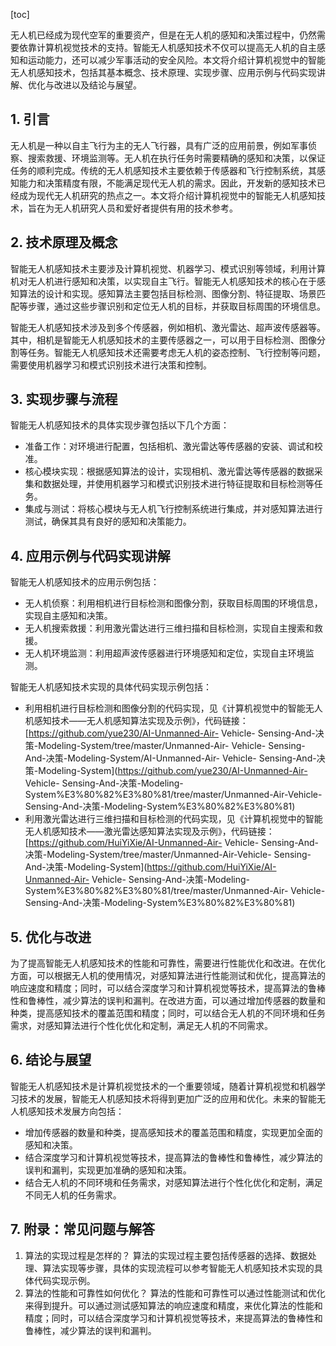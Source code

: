 
[toc]                    
                
                
无人机已经成为现代空军的重要资产，但是在无人机的感知和决策过程中，仍然需要依靠计算机视觉技术的支持。智能无人机感知技术不仅可以提高无人机的自主感知和运动能力，还可以减少军事活动的安全风险。本文将介绍计算机视觉中的智能无人机感知技术，包括其基本概念、技术原理、实现步骤、应用示例与代码实现讲解、优化与改进以及结论与展望。

## 1. 引言

无人机是一种以自主飞行为主的无人飞行器，具有广泛的应用前景，例如军事侦察、搜索救援、环境监测等。无人机在执行任务时需要精确的感知和决策，以保证任务的顺利完成。传统的无人机感知技术主要依赖于传感器和飞行控制系统，其感知能力和决策精度有限，不能满足现代无人机的需求。因此，开发新的感知技术已经成为现代无人机研究的热点之一。本文将介绍计算机视觉中的智能无人机感知技术，旨在为无人机研究人员和爱好者提供有用的技术参考。

## 2. 技术原理及概念

智能无人机感知技术主要涉及计算机视觉、机器学习、模式识别等领域，利用计算机对无人机进行感知和决策，以实现自主飞行。智能无人机感知技术的核心在于感知算法的设计和实现。感知算法主要包括目标检测、图像分割、特征提取、场景匹配等步骤，通过这些步骤识别和定位无人机的目标，并获取目标周围的环境信息。

智能无人机感知技术涉及到多个传感器，例如相机、激光雷达、超声波传感器等。其中，相机是智能无人机感知技术的主要传感器之一，可以用于目标检测、图像分割等任务。智能无人机感知技术还需要考虑无人机的姿态控制、飞行控制等问题，需要使用机器学习和模式识别技术进行决策和控制。

## 3. 实现步骤与流程

智能无人机感知技术的具体实现步骤包括以下几个方面：

- 准备工作：对环境进行配置，包括相机、激光雷达等传感器的安装、调试和校准。
- 核心模块实现：根据感知算法的设计，实现相机、激光雷达等传感器的数据采集和数据处理，并使用机器学习和模式识别技术进行特征提取和目标检测等任务。
- 集成与测试：将核心模块与无人机飞行控制系统进行集成，并对感知算法进行测试，确保其具有良好的感知和决策能力。

## 4. 应用示例与代码实现讲解

智能无人机感知技术的应用示例包括：

- 无人机侦察：利用相机进行目标检测和图像分割，获取目标周围的环境信息，实现自主感知和决策。
- 无人机搜索救援：利用激光雷达进行三维扫描和目标检测，实现自主搜索和救援。
- 无人机环境监测：利用超声波传感器进行环境感知和定位，实现自主环境监测。

智能无人机感知技术实现的具体代码实现示例包括：

- 利用相机进行目标检测和图像分割的代码实现，见《计算机视觉中的智能无人机感知技术——无人机感知算法实现及示例》，代码链接：[https://github.com/yue230/AI-Unmanned-Air- Vehicle- Sensing-And-决策-Modeling-System/tree/master/Unmanned-Air- Vehicle- Sensing-And-决策-Modeling-System/AI-Unmanned-Air- Vehicle- Sensing-And-决策-Modeling-System](https://github.com/yue230/AI-Unmanned-Air- Vehicle- Sensing-And-决策-Modeling-System%E3%80%82%E3%80%81/tree/master/Unmanned-Air-Vehicle- Sensing-And-决策-Modeling-System%E3%80%82%E3%80%81)
- 利用激光雷达进行三维扫描和目标检测的代码实现，见《计算机视觉中的智能无人机感知技术——激光雷达感知算法实现及示例》，代码链接：[https://github.com/HuiYiXie/AI-Unmanned-Air- Vehicle- Sensing-And-决策-Modeling-System/tree/master/Unmanned-Air-Vehicle- Sensing-And-决策-Modeling-System](https://github.com/HuiYiXie/AI-Unmanned-Air- Vehicle- Sensing-And-决策-Modeling-System%E3%80%82%E3%80%81/tree/master/Unmanned-Air- Vehicle- Sensing-And-决策-Modeling-System%E3%80%82%E3%80%81)

## 5. 优化与改进

为了提高智能无人机感知技术的性能和可靠性，需要进行性能优化和改进。在优化方面，可以根据无人机的使用情况，对感知算法进行性能测试和优化，提高算法的响应速度和精度；同时，可以结合深度学习和计算机视觉等技术，提高算法的鲁棒性和鲁棒性，减少算法的误判和漏判。在改进方面，可以通过增加传感器的数量和种类，提高感知技术的覆盖范围和精度；同时，可以结合无人机的不同环境和任务需求，对感知算法进行个性化优化和定制，满足无人机的不同需求。

## 6. 结论与展望

智能无人机感知技术是计算机视觉技术的一个重要领域，随着计算机视觉和机器学习技术的发展，智能无人机感知技术将得到更加广泛的应用和优化。未来的智能无人机感知技术发展方向包括：

- 增加传感器的数量和种类，提高感知技术的覆盖范围和精度，实现更加全面的感知和决策。
- 结合深度学习和计算机视觉等技术，提高算法的鲁棒性和鲁棒性，减少算法的误判和漏判，实现更加准确的感知和决策。
- 结合无人机的不同环境和任务需求，对感知算法进行个性化优化和定制，满足不同无人机的任务需求。

## 7. 附录：常见问题与解答

1. 算法的实现过程是怎样的？
算法的实现过程主要包括传感器的选择、数据处理、算法实现等步骤，具体的实现流程可以参考智能无人机感知技术实现的具体代码实现示例。
2. 算法的性能和可靠性如何优化？
算法的性能和可靠性可以通过性能测试和优化来得到提升。可以通过测试感知算法的响应速度和精度，来优化算法的性能和精度；同时，可以结合深度学习和计算机视觉等技术，来提高算法的鲁棒性和鲁棒性，减少算法的误判和漏判。

